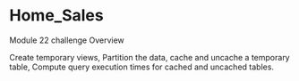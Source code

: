 # Home_Sales 
Module 22 challenge
Overview

Create temporary views, Partition the data, cache and uncache a temporary table, Compute query execution times for cached and uncached tables.

